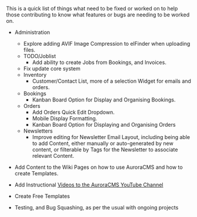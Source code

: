 This is a quick list of things what need to be fixed or worked on to help those contributing to know what features or bugs are needing to be worked on.

- Administration
  - Explore adding AVIF Image Compression to elFinder when uploading files.
  - TODO/Joblist
    - Add ability to create Jobs from Bookings, and Invoices.
  - Fix update core system
  - Inventory
    - Customer/Contact List, more of a selection Widget for emails and orders.
  - Bookings
    - Kanban Board Option for Display and Organising Bookings.
  - Orders
    - Add Orders Quick Edit Dropdown.
    - Mobile Display Formatting.
    - Kanban Board Option for Displaying and Organising Orders
  - Newsletters
    - Improve editing for Newsletter Email Layout, including being able to add Content, either manually or auto-generated by new content, or filterable by Tags for the Newsletter to associate relevant Content.

- Add Content to the Wiki Pages on how to use AuroraCMS and how to create Templates.
- Add Instructional [Videos to the AuroraCMS YouTube Channel](https://www.youtube.com/channel/UC9vFbrBKmnSgf8TNUBvDX2Q)
- Create Free Templates
- Testing, and Bug Squashing, as per the usual with ongoing projects
